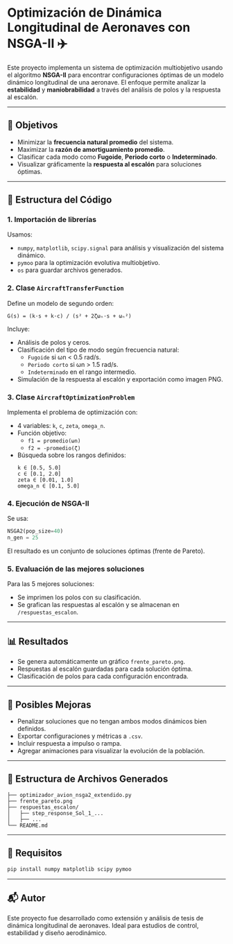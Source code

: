 
# Optimización de Dinámica Longitudinal de Aeronaves con NSGA-II ✈️

Este proyecto implementa un sistema de optimización multiobjetivo usando el algoritmo **NSGA-II** para encontrar configuraciones óptimas de un modelo dinámico longitudinal de una aeronave. El enfoque permite analizar la **estabilidad** y **maniobrabilidad** a través del análisis de polos y la respuesta al escalón.

---

## 📌 Objetivos

- Minimizar la **frecuencia natural promedio** del sistema.
- Maximizar la **razón de amortiguamiento promedio**.
- Clasificar cada modo como **Fugoide**, **Periodo corto** o **Indeterminado**.
- Visualizar gráficamente la **respuesta al escalón** para soluciones óptimas.

---

## 🧠 Estructura del Código

### 1. **Importación de librerías**
Usamos:
- `numpy`, `matplotlib`, `scipy.signal` para análisis y visualización del sistema dinámico.
- `pymoo` para la optimización evolutiva multiobjetivo.
- `os` para guardar archivos generados.

### 2. **Clase `AircraftTransferFunction`**
Define un modelo de segundo orden:
```
G(s) = (k·s + k·c) / (s² + 2ζωₙ·s + ωₙ²)
```
Incluye:
- Análisis de polos y ceros.
- Clasificación del tipo de modo según frecuencia natural:
    - `Fugoide` si ωn < 0.5 rad/s.
    - `Periodo corto` si ωn > 1.5 rad/s.
    - `Indeterminado` en el rango intermedio.
- Simulación de la respuesta al escalón y exportación como imagen PNG.

### 3. **Clase `AircraftOptimizationProblem`**
Implementa el problema de optimización con:
- 4 variables: `k`, `c`, `zeta`, `omega_n`.
- Función objetivo:
    - `f1 = promedio(ωn)`
    - `f2 = -promedio(ζ)`
- Búsqueda sobre los rangos definidos:
    ```
    k ∈ [0.5, 5.0]
    c ∈ [0.1, 2.0]
    zeta ∈ [0.01, 1.0]
    omega_n ∈ [0.1, 5.0]
    ```

### 4. **Ejecución de NSGA-II**
Se usa:
```python
NSGA2(pop_size=40)
n_gen = 25
```
El resultado es un conjunto de soluciones óptimas (frente de Pareto).

### 5. **Evaluación de las mejores soluciones**
Para las 5 mejores soluciones:
- Se imprimen los polos con su clasificación.
- Se grafican las respuestas al escalón y se almacenan en `/respuestas_escalon`.

---

## 📊 Resultados

- Se genera automáticamente un gráfico `frente_pareto.png`.
- Respuestas al escalón guardadas para cada solución óptima.
- Clasificación de polos para cada configuración encontrada.

---

## 🔧 Posibles Mejoras

- Penalizar soluciones que no tengan ambos modos dinámicos bien definidos.
- Exportar configuraciones y métricas a `.csv`.
- Incluir respuesta a impulso o rampa.
- Agregar animaciones para visualizar la evolución de la población.

---

## 📁 Estructura de Archivos Generados

```
├── optimizador_avion_nsga2_extendido.py
├── frente_pareto.png
├── respuestas_escalon/
│   ├── step_response_Sol_1_...
│   ├── ...
└── README.md
```

---

## 🚀 Requisitos

```bash
pip install numpy matplotlib scipy pymoo
```

---

## 📬 Autor
Este proyecto fue desarrollado como extensión y análisis de tesis de dinámica longitudinal de aeronaves. Ideal para estudios de control, estabilidad y diseño aerodinámico.
